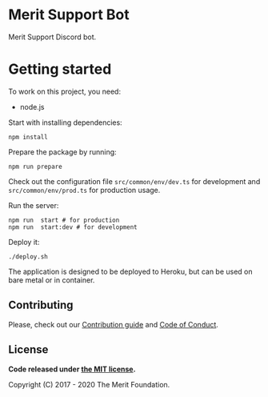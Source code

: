 # Merit Support Bot

Merit Support Discord bot.

# Getting started

To work on this project, you need:
- node.js

Start with installing dependencies:
```
npm install 
```

Prepare the package by running:
```
npm run prepare
```

Check out the configuration file `src/common/env/dev.ts` for development and `src/common/env/prod.ts` for production usage.

Run the server:
```
npm run  start # for production
npm run  start:dev # for development
```

Deploy it:
```
./deploy.sh
```

The application is designed to be deployed to Heroku, but can be used on bare metal or in container.

## Contributing

Please, check out our [Contribution guide](./CONTRIBUTING.md) and [Code of Conduct](./CODE_OF_CONDUCT.md).

## License

**Code released under [the MIT license](./LICENSE).**

Copyright (C) 2017 - 2020 The Merit Foundation.

